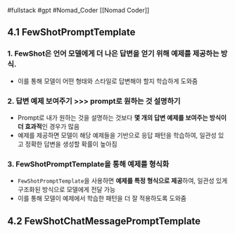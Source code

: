 #fullstack #gpt #Nomad_Coder [[Nomad Coder]]

## 4.1 FewShotPromptTemplate
### 1. FewShot은 언어 모델에게 **더 나은 답변을 얻기 위해 예제를 제공**하는 방식. 
- 이를 통해 모델이 어떤 형태와 스타일로 답변해야 할지 학습하게 도와줌

### 2. 답변 예제 보여주기 >>> prompt로 원하는 것 설명하기
- Prompt로 내가 원하는 것을 설명하는 것보다 **몇 개의 답변 예제를 보여주는 방식이 더 효과적**인 경우가 많음
- 예제를 제공하면 모델이 해당 예제들을 기반으로 응답 패턴을 학습하여, 일관성 있고 정확한 답변을 생성할 확률이 높아짐

### 3. FewShotPromptTemplate을 통해 예제를 형식화
- `FewShotPromptTemplate`을 사용하면 **예제를 특정 형식으로 제공**하여, 일관성 있게 구조화된 방식으로 모델에게 전달 가능
- 이를 통해 모델이 예제에서 학습한 패턴을 더 잘 적용하도록 도와줌



## 4.2 FewShotChatMessagePromptTemplate
